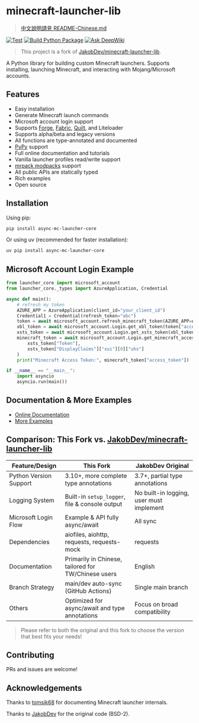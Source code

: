 # minecraft-launcher-lib
> [中文說明請見 README-Chinese.md](./README-Chinese.md)

[![Test](https://github.com/JaydenChao101/asyncio-mc-launcher-lib/actions/workflows/test.yml/badge.svg)](https://github.com/JaydenChao101/asyncio-mc-launcher-lib/actions/workflows/test.yml)
[![Build Python Package](https://github.com/JaydenChao101/asyncio-mc-launcher-lib/actions/workflows/uv_build.yaml/badge.svg)](https://github.com/JaydenChao101/asyncio-mc-launcher-lib/actions/workflows/uv_build.yaml)
[![Ask DeepWiki](https://deepwiki.com/badge.svg)](https://deepwiki.com/JaydenChao101/async-mc-launcher-core)

> This project is a fork of [JakobDev/minecraft-launcher-lib](https://codeberg.org/JakobDev/minecraft-launcher-lib).

A Python library for building custom Minecraft launchers. Supports installing, launching Minecraft, and interacting with Mojang/Microsoft accounts.

## Features

- Easy installation
- Generate Minecraft launch commands
- Microsoft account login support
- Supports [Forge](https://minecraftforge.net), [Fabric](https://fabricmc.net), [Quilt](https://quiltmc.org), and Liteloader
- Supports alpha/beta and legacy versions
- All functions are type-annotated and documented
- [PyPy](https://www.pypy.org) support
- Full online documentation and tutorials
- Vanilla launcher profiles read/write support
- [mrpack modpacks](https://docs.modrinth.com/docs/modpacks/format_definition) support
- All public APIs are statically typed
- Rich examples
- Open source

## Installation

Using pip:
```bash
pip install async-mc-launcher-core
```

Or using uv (recommended for faster installation):
```bash
uv pip install async-mc-launcher-core
```

## Microsoft Account Login Example

```python
from launcher_core import microsoft_account
from launcher_core._types import AzureApplication, Credential

async def main():
    # refresh my token
    AZURE_APP = AzureApplication(client_id="your_client_id")
    Credential1 = Credential(refresh_token="abc")
    token = await microsoft_account.refresh_minecraft_token(AZURE_APP=AZURE_APP,Credential=Credential1)
    xbl_token = await microsoft_account.Login.get_xbl_token(token["access_token"])
    xsts_token = await microsoft_account.Login.get_xsts_token(xbl_token["Token"])
    minecraft_token = await microsoft_account.Login.get_minecraft_access_token(
        xsts_token["Token"],
        xsts_token["DisplayClaims"]["xui"][0]["uhs"]
    )
    print("Minecraft Access Token:", minecraft_token["access_token"])

if __name__ == "__main__":
    import asyncio
    asyncio.run(main())
```

## Documentation & More Examples

- [Online Documentation](https://minecraft-launcher-lib.readthedocs.io)
- [More Examples](https://codeberg.org/JakobDev/minecraft-launcher-lib/src/branch/master/examples)

## Comparison: This Fork vs. [JakobDev/minecraft-launcher-lib](https://codeberg.org/JakobDev/minecraft-launcher-lib)

| Feature/Design           | This Fork                                             | JakobDev Original                                 |
|-------------------------|-------------------------------------------------------|---------------------------------------------------|
| Python Version Support  | 3.10+, more complete type annotations                 | 3.7+, partial type annotations                    |
| Logging System          | Built-in `setup_logger`, file & console output        | No built-in logging, user must implement          |
| Microsoft Login Flow    | Example & API fully async/await                       | All sync                                          |
| Dependencies            | aiofiles, aiohttp, requests, requests-mock            | requests                                          |
| Documentation           | Primarily in Chinese, tailored for TW/Chinese users   | English                                           |
| Branch Strategy         | main/dev auto-sync (GitHub Actions)                   | Single main branch                                |
| Others                  | Optimized for async/await and type annotations        | Focus on broad compatibility                      |

> Please refer to both the original and this fork to choose the version that best fits your needs!

## Contributing

PRs and issues are welcome!

## Acknowledgements

Thanks to [tomsik68](https://github.com/tomsik68/mclauncher-api/wiki) for documenting Minecraft launcher internals.

Thanks to [JakobDev](https://github.com/JakobDev) for the original code (BSD-2).

